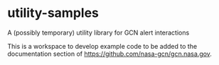# utility-samples
A (possibly temporary) utility library for GCN alert interactions

This is a workspace to develop example code to be added to the documentation section of https://github.com/nasa-gcn/gcn.nasa.gov.
